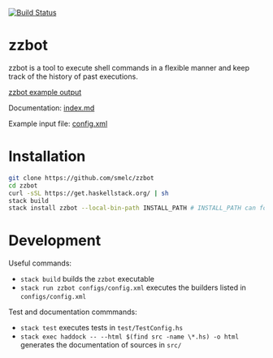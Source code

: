 [![Build Status](https://travis-ci.com/smelc/zzbot.svg?branch=master)](https://travis-ci.com/smelc/zzbot)

# zzbot

zzbot is a tool to execute shell commands in a flexible manner and keep track of the history of past executions.

[zzbot example output](https://i.imgur.com/QNkRVQa.png)

Documentation: [index.md](https://github.com/smelc/zzbot/blob/master/doc/src/index.md)

Example input file: [config.xml](https://github.com/smelc/zzbot/blob/master/configs/examples/kcg.xml)

# Installation

```bash
git clone https://github.com/smelc/zzbot
cd zzbot
curl -sSL https://get.haskellstack.org/ | sh
stack build
stack install zzbot --local-bin-path INSTALL_PATH # INSTALL_PATH can for example be /usr/local/bin
```

# Development

Useful commands:

* `stack build` builds the `zzbot` executable
* `stack run zzbot configs/config.xml` executes the builders listed in `configs/config.xml`

Test and documentation commmands:

* `stack test` executes tests in `test/TestConfig.hs`
* `stack exec haddock -- --html $(find src -name \*.hs) -o html` generates the documentation of sources in `src/`
